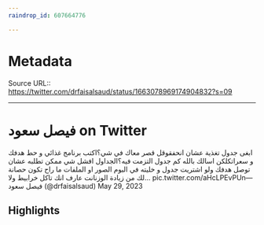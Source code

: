 ```yaml
---
raindrop_id: 607664776

---
```


# Metadata
Source URL:: https://twitter.com/drfaisalsaud/status/1663078969174904832?s=09


---
# فيصل سعود on Twitter

ابغى جدول تغذية عشان انحفقوقل قصر معاك في شي؟اكتب برنامج غذائي و حط هدفك و سعراتكلكن اسالك بالله كم جدول التزمت فيه؟الجداول افشل شي ممكن تطلبه عشان توصل هدفك ولو اشتريت جدول و خليته في البوم الصور او الملفات ما راح تكون حصانة لك من زيادة الوزنانت عارف انك تاكل خرابيط ولا… pic.twitter.com/aHcLPEvPUn— فيصل سعود (@drfaisalsaud) May 29, 2023

## Highlights
